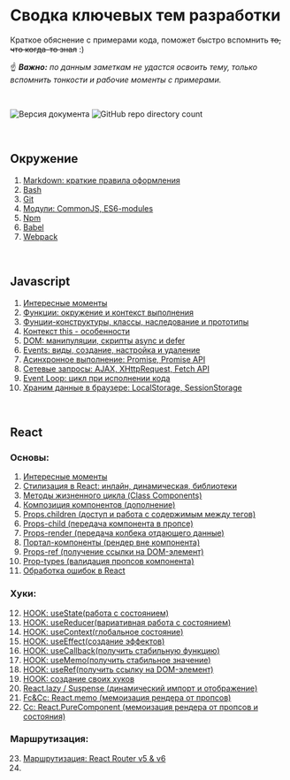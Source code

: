 # Сводка ключевых тем разработки
Краткое обяснение с примерами кода, поможет быстро вспомнить ~~то, что когда-то знал~~ :)  

☝ *__Важно:__ по данным заметкам не удастся освоить тему, только вспомнить тонкости и рабочие моменты с примерами.*

<br>

![Версия документа](https://img.shields.io/badge/%D0%92%D0%B5%D1%80%D1%81%D0%B8%D1%8F-0.72-brightgreen)
![GitHub repo directory count](https://img.shields.io/github/directory-file-count/BR-NZ/synopsis?label=%D0%A0%D0%B0%D0%B7%D0%B4%D0%B5%D0%BB%D0%BE%D0%B2&type=dir)

<br>

## Окружение
1. [Markdown: краткие правила оформления](/Environment/Markdown:%20краткие%20правила%20оформления.md)
2. [Bash](/Environment/Bash.md)
3. [Git](/Environment/Git.md)
4. [Модули: CommonJS, ES6-modules](/Environment/Modules%20(ES6,%20CommonJS,%20Dynamic).md)
5. [Npm](/Environment/Npm.md)
6. [Babel](/Environment/Babel.md)
7. [Webpack](/Environment/Webpack.md)

<br>

## Javascript
1. [Интересные моменты](/JS/Общие%20моменты.md)
2. [Функции: окружение и контекст выполнения](/JS/Функции:%20окружение%20(lexical-env),%20контекст%20выполнения%20(exec-context).md)
3. [Фунции-конструктуры, классы, наследование и прототипы](/JS/Классы,%20функции-конструкторы,%20прототипы.md)
4. [Контекст this - особенности](/JS/Контекст%20this%20-%20особенности.md)
5. [DOM: манипуляции, скрипты async и defer](/JS/DOM:%20методы%20и%20манипуляции,%20defer-async.md)
6. [Events: виды, создание, настройка и удаление](/JS/Events:%20виды,%20создание,%20настройка%20и%20удаление%20событий.md)
7. [Асинхронное выполнение: Promise, Promise API](/JS/Асинхронное%20выполнение%3A%20Promise%2C%20Promise%20API.md)
8. [Сетевые запросы: AJAX, XHttpRequest, Fetch API](/JS/Сетевые%20запросы:%20AJAX,%20XHttpR,%20Fetch%20API.md)
9. [Event Loop: цикл при исполнении кода](/JS/Event%20Loop%3A%20цикл%20при%20исполнении%20кода.md)
10. [Храним данные в браузере: LocalStorage, SessionStorage](/JS/Храним%20данные%20в%20браузере%3A%20LocalStorage%2C%20SessionStorage.md)

<br>

## React
### Основы: 
1. [Интересные моменты](/React/React%3A%20интересные%20моменты%2C%20установка.md)
2. [Стилизация в React: инлайн, динамическая, библиотеки](/React/Стилизация%20в%20React:%20инлайн,%20динамическая,%20библиотеки.md)
3. [Методы жизненного цикла (Class Components)](/React/Методы%20жизненного%20цикла%20(Class%20Components).md)
4. [Композиция компонентов (дополнение)](/React/Композиция%20компонентов%20(дополнение).md)
5. [Props.children (доступ и работа с содержимым между тегов)](/React/Props.children%20(доступ%20и%20работа%20с%20содержимому%20между%20тегов).md)
6. [Props-child (передача компонента в пропсе)](/React/Props-child%20(передача%20компонента%20в%20пропсе).md)
7. [Props-render (передача колбека отдающего данные)](/React/Props-render%20(передача%20колбека%20отдающего%20данные).md)
8. [Портал-компоненты (рендер вне компонента)](/React/Портал-компоненты%20(рендер%20вне%20компонента).md)
9. [Props-ref (получение ссылки на DOM-элемент)](/React/)
10. [Prop-types (валидация пропсов компонента)](/React/)
11. [Обработка ошибок в React](/React/)
### Хуки:
12. [HOOK: useState(работа с состоянием)](/React/)
13. [HOOK: useReducer(вариативная работа с состоянием)](/React/)
14. [HOOK: useContext(глобальное состояние)](/React/)
15. [HOOK: useEffect(создание эффектов)](/React/)
16. [HOOK: useCallback(получить стабильную функцию)](/React/)
17. [HOOK: useMemo(получить стабильное значение)](/React/)
18. [HOOK: useRef(получить ссылку на DOM-элемент)](/React/)
19. [HOOK: создание своих хуков](/React/)
20. [React.lazy / Suspense (динамический импорт и отображение)](/React/)
21. [Fc&Cc: React.memo (мемоизация рендера от пропсов)](/React/)
22. [Cc: React.PureComponent (мемоизация рендера от пропсов и состояния)](/React/)
### Маршрутизация:
23. [Маршрутизация: React Router v5 & v6](/React/)
24. 
